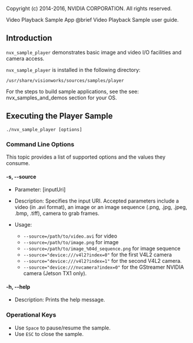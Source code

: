 Copyright (c) 2014-2016, NVIDIA CORPORATION.  All rights reserved.

Video Playback Sample App
@brief Video Playback Sample user guide.

## Introduction ##

`nvx_sample_player` demonstrates basic image and video I/O facilities and camera access.

`nvx_sample_player` is installed in the following directory:

    /usr/share/visionworks/sources/samples/player

For the steps to build sample applications, see the see: nvx_samples_and_demos section for your OS.

## Executing the Player Sample ##

    ./nvx_sample_player [options]

### Command Line Options ###

This topic provides a list of supported options and the values they consume.

#### \-s, \--source ####
- Parameter: [inputUri]
- Description: Specifies the input URI. Accepted parameters include a video (in .avi format), an image or an image sequence (.png, .jpg, .jpeg, .bmp, .tiff), camera to grab frames.
- Usage:

    - `--source=/path/to/video.avi` for video
    - `--source=/path/to/image.png` for image
    - `--source=/path/to/image_%04d_sequence.png` for image sequence
    - `--source="device:///v4l2?index=0"` for the first V4L2 camera
    - `--source="device:///v4l2?index=1"` for the second V4L2 camera.
    - `--source="device:///nvcamera?index=0"` for the GStreamer NVIDIA camera (Jetson TX1 only).

#### \-h, \--help ####
- Description: Prints the help message.

### Operational Keys ###
- Use `Space` to pause/resume the sample.
- Use `ESC` to close the sample.


